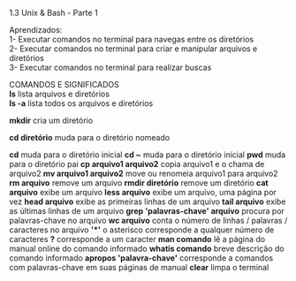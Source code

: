 1.3 Unix & Bash - Parte 1

Aprendizados:<br>
1- Executar comandos no terminal para navegas entre os diretórios<br>
2- Executar comandos no terminal para criar e manipular arquivos e diretórios<br>
3- Executar comandos no terminal para realizar buscas<br>

COMANDOS E SIGNIFICADOS<br>
**ls** lista arquivos e diretórios<br>
**ls -a** lista todos os arquivos e diretórios

**mkdir** cria um diretório

**cd diretório** muda para o diretório nomeado

**cd** muda para o diretório inicial
**cd ~** muda para o diretório inicial
**pwd** muda para o diretório pai
**cp arquivo1 arquivo2** copia arquivo1 e o chama de arquivo2
**mv arquivo1 arquivo2** move ou renomeia arquivo1 para arquivo2
**rm arquivo** remove um arquivo
**rmdir diretório** remove um diretório
**cat arquivo** exibe um arquivo
**less arquivo** exibe um arquivo, uma página por vez
**head arquivo** exibe as primeiras linhas de um arquivo
**tail arquivo** exibe as últimas linhas de um arquivo
**grep 'palavras-chave' arquivo** procura por palavras-chave no arquivo
**wc arquivo** conta o número de linhas / palavras / caracteres no arquivo
**'*'** o asterisco corresponde a qualquer número de caracteres 
**?** corresponde a um caracter
**man comando** lê a página do manual online do comando informado
**whatis comando** breve descrição do comando informado
**apropos 'palavra-chave'** corresponde a comandos com palavras-chave em suas páginas de manual
**clear** limpa o terminal
